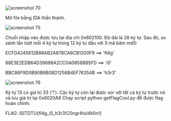 ![screenshot 70](https://user-images.githubusercontent.com/21336403/43362889-090d392c-9320-11e8-9ef0-2d7668233c57.png)

Mở file bằng IDA thần thánh.

![screenshot 75](https://user-images.githubusercontent.com/21336403/43362950-d8a0c4e6-9321-11e8-8651-a5ca132b6a39.png)

Chuỗi nhập vào được lưu tại địa chỉ 0x602100. Độ dài là 28 ký tự. Sau đó, so sánh lần lượt mỗi 4 ký tự trong 12 ký tự đầu với 3 mã băm md5:

ECFD4245812B86AB2A878CA8CB1200F9    ==>   'fl4g'

88E3E2EDB64D39698A2CC0A08588B5FD    ==>   '_i5_'

BBC86F9D0B90B9B08D1256B4EF76354B    ==>   'h3r3'


![screenshot 76](https://user-images.githubusercontent.com/21336403/43362954-e4513a82-9321-11e8-82e8-3810b60b1a6d.png)

Ký tự 13 có giá trị 33 ('!').
Các ký tự còn lại được xor với tất cả ký tự trước nó và lưu giá trị tại 0x6020A8
Chạy script python getFlagCool.py để được flag hoàn chỉnh:

FLAG: ISITDTU{fl4g_i5_h3r3!C0ngr4tul4ti0n!}
